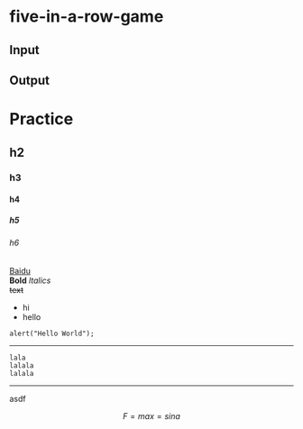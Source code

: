 # five-in-a-row-game


## Input


## Output

# Practice
## h2
### h3
#### h4
##### h5
###### h6
[Baidu](http://www.baidu.com)  
**Bold**
*ltalics*  
~~text~~

* hi
* hello

`alert("Hello World");`

---

```
lala
lalala
lalala
```

---
asdf

$$
F = ma
x = sin a
$$